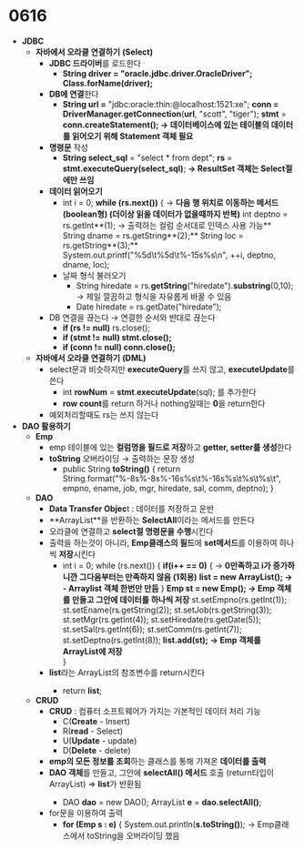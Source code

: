 # 0616

- **JDBC**
    - **자바에서 오라클 연결하기** **(Select)**
        - **JDBC 드라이버**를 로드한다
            - **String driver = "oracle.jdbc.driver.OracleDriver";**
            **Class.forName(driver);**
        - **DB에 연결**한다
            - **String url =** "jdbc:oracle:thin:@localhost:1521:xe";
            **conn =** **DriverManager.getConnection**(**url**, "scott", "tiger");
            **stmt** = **conn.createStatement();   →  데이터베이스에 있는 테이블의 데이터를 읽어오기 위해 Statement 객체 필요**
        - **명령문** 작성
            - **String select_sql** = "select * from dept";
            **rs** = **stmt.executeQuery(select_sql)**;      **→   ResultSet 객체는 Select절에만 쓰임**
        - **데이터 읽어오기**
            - int i = 0;
            **while (rs.next())** {   →   **다음 행 위치로 이동하는 메서드 (boolean형) (더이상 읽을 데이터가 없을때까지 반복)**
                int deptno = rs.getInt**(1);      →    출력하는 컬럼 순서대로 인덱스 사용 가능**
                String dname = rs.getString**(2);**
                String loc = rs.getString**(3);**
                System.out.printf("%5d\t%5d\t%-15s%s\n", ++i, deptno, dname, loc);
            - 날짜 형식 불러오기
                - String hiredate = rs.**getString**("hiredate").**substring**(0,10);  →  제일 깔끔하고 형식을 자유롭게 바꿀 수 있음
                - Date hiredate = rs.getDate("hiredate");
        - DB 연결을 끊는다     →    연결한 순서와 반대로 끊는다
            - **if (rs != null)**
            rs.close();
            - **if (stmt != null)
            stmt.close();**
            - **if (conn != null)
            conn.close();**
    - **자바에서 오라클 연결하기** **(DML)**
        - select문과 비슷하지만 **executeQuery**를 쓰지 않고, **executeUpdate**를 쓴다
            - int **rowNum** = **stmt**.**executeUpdate**(sql); 를 추가한다
            - **row count**를 return 하거나 nothing일때는 **0**을 return한다
        - 예외처리할때도 rs는 쓰지 않는다
- **DAO 활용하기**
    - **Emp**
        - emp 테이블에 있는 **컬럼명을 필드로 저장**하고 **getter, setter를 생성**한다
        - **toString** 오버라이딩  →  출력하는 문장 생성
            - public String **toString()** {
            return  String.format("%-8s%-8s%-16s%s\t%-16s%s\t%s\t%s\t", empno,  ename, job, mgr, hiredate, sal, comm, deptno);
            }
    - **DAO**
        - **Data Transfer Objec**t : 데이터를 저장하고 운반
        - **ArrayList<Emp>**을 반환하는 **SelectAll**이라는 메서드를 만든다
        - 오라클에 연결하고 **select절 명령문을 수행**시킨다
        - 출력을 하는것이 아니라, **Emp클래스의 필드**에 **set메서드**를 이용하여 하나씩 **저장**시킨다
            - int i = 0;
            while (rs.next()) {
                **if(i++ == 0)** {   →   **0만족하고 i가 증가하니깐 그다음부터는 만족하지 않음 (1회용)** 
                    **list = new ArrayList<Emp>();    →   - Arraylist 객체 한번만 만듬**
            }
            **Emp st = new Emp();     →   Emp 객체를 만들고 그안에 데이터를 하나씩 저장**
            st.setEmpno(rs.getInt(1));
            st.setEname(rs.getString(2));
            st.setJob(rs.getString(3));
            st.setMgr(rs.getInt(4));
            st.setHiredate(rs.getDate(5));
            st.setSal(rs.getInt(6));
            st.setComm(rs.getInt(7));
            st.setDeptno(rs.getInt(8));
            **list.add(st);**	**→   Emp 객체를 ArrayList에 저장**		
            }
        - **list**라는 ArrayList<Emp>의 참조변수를 return시킨다
            - return **list**;
    - **CRUD**
        - **CRUD** : 컴퓨터 소프트웨어가 가지는 기본적인 데이터 처리 기능
            - C(**Create** - Insert)
            - R(**read** - Select)
            - U(**Update** - update)
            - D(**Delete** - delete)
        - **emp의 모든 정보를 조회**하는 클래스를 통해 가져온 **데이터를 출력**
        - **DAO 객체**를 만들고, 그안에 **selectAll() 메서드** 호출 (return타입이 ArrayList<Emp>) ⇒ **list**가 반환됨
            - DAO **dao** = new DAO();
            ArrayList<Emp> **e** = **dao.selectAll()**;
        - for문을 이용하여 출력
            - **for (Emp s : e)** {
            System.out.println(**s.toString()**);    →   Emp클래스에서 toString을 오버라이딩 했음
